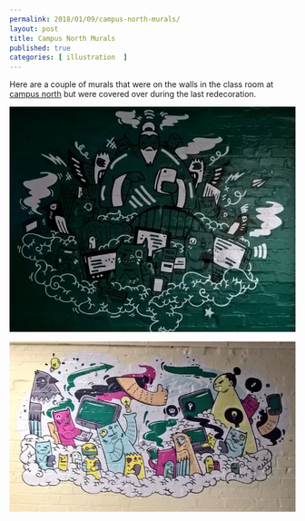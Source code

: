 ```yaml
---
permalink: 2018/01/09/campus-north-murals/
layout: post
title: Campus North Murals
published: true
categories: [ illustration  ]
---
```


Here are a couple of murals that were on the walls in the class room at <a href="http://campusnorth.co.uk/">campus north</a> 
but were covered over during the last redecoration. 

![first](/img/posts/campus-north-murals/campus-north-mural-1.webp)


![second](/img/posts/campus-north-murals/campus-north-mural-2.webp)

